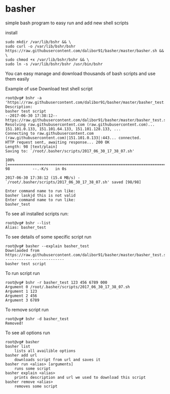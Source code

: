 # basher
simple bash program to easy run and add new shell scripts 


install 

```
sudo mkdir /var/lib/bshr && \
sudo curl -o /var/lib/bshr/bshr https://raw.githubusercontent.com/dalibor91/basher/master/basher.sh && \
sudo chmod +x /var/lib/bshr/bshr && \
sudo ln -s /var/lib/bshr/bshr /usr/bin/bshr
```

You can easy manage and download thousands of bash scripts and use them easily 

Example of use 
Download test shell script 
```
root@vg# bshr -a 'https://raw.githubusercontent.com/dalibor91/basher/master/basher_test.sh'
Description:
basher test script
--2017-06-30 17:38:12--  https://raw.githubusercontent.com/dalibor91/basher/master/basher_test.sh
Resolving raw.githubusercontent.com (raw.githubusercontent.com)... 151.101.0.133, 151.101.64.133, 151.101.128.133, ...
Connecting to raw.githubusercontent.com (raw.githubusercontent.com)|151.101.0.133|:443... connected.
HTTP request sent, awaiting response... 200 OK
Length: 98 [text/plain]
Saving to: `/root/.basher/scripts/2017_06_30_17_38_07.sh'

100%[====================================================================================================================================================================================================================================================================================>] 98          --.-K/s   in 0s

2017-06-30 17:38:12 (15.4 MB/s) - `/root/.basher/scripts/2017_06_30_17_38_07.sh' saved [98/98]

Enter command name to run like:
basher laskjd this is not valid 
Enter command name to run like:
basher_test
```

To see all installed scripts run:
```
root@vg# bshr --list
Alias: basher_test
```

To see details of some specific script run
```
root@vg# basher --explain basher_test
Downlaoded from
https://raw.githubusercontent.com/dalibor91/basher/master/basher_test.sh
--------------------------
basher test script
```

To run script run 
```
root@vg# bshr -r basher_test 123 456 6789 000
Argument 0 /root/.basher/scripts/2017_06_30_17_38_07.sh
Argument 1 123
Argument 2 456
Argument 3 6789
```

To remove script run
```
root@vg# bshr -d basher_test
Removed!
```

To see all options run 
```
root@vg# basher
basher list
	lists all availible options
basher add url
	downloads script from url and saves it
basher run <alias> [arguments]
	runs some script
basher explain <alias>
	prints description and url we used to download this script
basher remove <alias>
	removes some script
```
